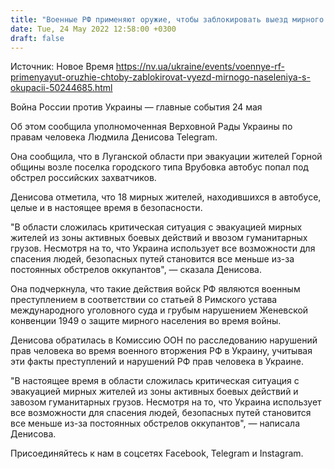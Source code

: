 ```yaml
---
title: "Военные РФ применяют оружие, чтобы заблокировать выезд мирного населения на подконтрольную Украине территорию"
date: Tue, 24 May 2022 12:58:00 +0300
draft: false
---
```

Источник: Новое Время https://nv.ua/ukraine/events/voennye-rf-primenyayut-oruzhie-chtoby-zablokirovat-vyezd-mirnogo-naseleniya-s-okupacii-50244685.html


Война России против Украины — главные события 24 мая

Об этом сообщила уполномоченная Верховной Рады Украины по правам человека Людмила Денисова Telegram.

Она сообщила, что в Луганской области при эвакуации жителей Горной общины возле поселка городского типа Врубовка автобус попал под обстрел российских захватчиков.

Денисова отметила, что 18 мирных жителей, находившихся в автобусе, целые и в настоящее время в безопасности.

"В области сложилась критическая ситуация с эвакуацией мирных жителей из зоны активных боевых действий и ввозом гуманитарных грузов. Несмотря на то, что Украина использует все возможности для спасения людей, безопасных путей становится все меньше из-за постоянных обстрелов оккупантов", — сказала Денисова.

Она подчеркнула, что такие действия войск РФ являются военным преступлением в соответствии со статьей 8 Римского устава международного уголовного суда и грубым нарушением Женевской конвенции 1949 о защите мирного населения во время войны.

Денисова обратилась в Комиссию ООН по расследованию нарушений прав человека во время военного вторжения РФ в Украину, учитывая эти факты преступлений и нарушений РФ прав человека в Украине.

"В настоящее время в области сложилась критическая ситуация с эвакуацией мирных жителей из зоны активных боевых действий и завозом гуманитарных грузов. Несмотря на то, что Украина использует все возможности для спасения людей, безопасных путей становится все меньше из-за постоянных обстрелов оккупантов", — написала Денисова.

Присоединяйтесь к нам в соцсетях Facebook, Telegram и Instagram.
